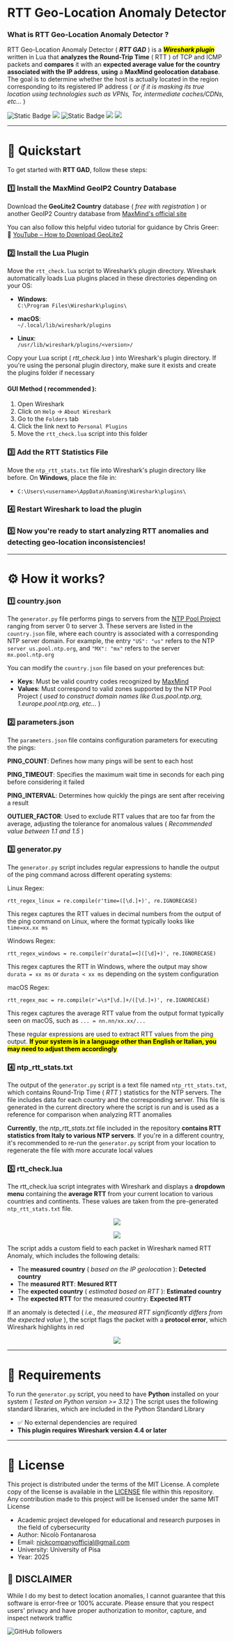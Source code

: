 # RTT Geo-Location Anomaly Detector

### What is RTT Geo-Location Anomaly Detector ?

RTT Geo-Location Anomaly Detector ( ***RTT GAD*** ) is a <mark>***Wireshark plugin***</mark> written in Lua that **analyzes the Round-Trip Time** ( RTT ) of TCP and ICMP packets and **compares** it with an **expected average value for the country associated with the IP address**, **using** a **MaxMind geolocation database**. The goal is to determine whether the host is actually located in the region corresponding to its registered IP address ( *or if it is masking its true location using technologies such as VPNs, Tor, intermediate caches/CDNs, etc...* )

![Static Badge](https://img.shields.io/badge/python-%20%3E%203.12-green?style=flat&labelColor=red&color=greed)
<a href="https://www.wireshark.org/"><img src="https://img.shields.io/badge/Wireshark-%20%3E%204.4-%234285F4?labelColor=blue)"></a>
![Static Badge](https://img.shields.io/badge/license-MIT-blue)
<a href="https://www.maxmind.com/en/geoip-databases"><img src="[https://img.shields.io/github/v/release/xnbox/DeepfakeHTTP?style=flat-square&color=28A745](https://img.shields.io/badge/MaxMind-Database-%237DCDA3?labelColor=%23FFA200)"></a>
<a href="https://github.com/Nicofontanarosa"><img src="https://img.shields.io/badge/powered_by-Nicofontanarosa-blueviolet"></a>

---

# 🤸 Quickstart

To get started with **RTT GAD**, follow these steps:

### 1️⃣ Install the MaxMind GeoIP2 Country Database

Download the **GeoLite2 Country** database ( *free with registration* ) or another GeoIP2 Country database from [MaxMind's official site](https://www.maxmind.com/en/geoip-databases)

You can also follow this helpful video tutorial for guidance by Chris Greer:   
🔗 [YouTube – How to Download GeoLite2](https://www.youtube.com/watch?v=IlVppluWTHw)

### 2️⃣ Install the Lua Plugin

Move the `rtt_check.lua` script to Wireshark’s plugin directory. Wireshark automatically loads Lua plugins placed in these directories depending on your OS:

- **Windows**:  
  `C:\Program Files\Wireshark\plugins\`
  
- **macOS**:  
  `~/.local/lib/wireshark/plugins`
  
- **Linux**:  
  `/usr/lib/wireshark/plugins/<version>/`

Copy your Lua script ( *rtt_check.lua* ) into Wireshark's plugin directory. If you're using the personal plugin directory, make sure it exists and create the plugins folder if necessary

#### GUI Method ( recommended ):

1. Open Wireshark
2. Click on `Help` → `About Wireshark`
3. Go to the `Folders` tab
4. Click the link next to `Personal Plugins`
5. Move the `rtt_check.lua` script into this folder

### 3️⃣ Add the RTT Statistics File

Move the `ntp_rtt_stats.txt` file into Wireshark's plugin directory like before. On **Windows**, place the file in:

- `C:\Users\<username>\AppData\Roaming\Wireshark\plugins\`

### 4️⃣ Restart Wireshark to load the plugin

### 5️⃣ Now you're ready to start analyzing RTT anomalies and detecting geo-location inconsistencies!

---

# ⚙️ How it works?

### 1️⃣ country.json

The `generator.py` file performs pings to servers from the [NTP Pool Project](https://www.ntppool.org/en/) ranging from server 0 to server 3. These servers are listed in the `country.json` file, where each country is associated with a corresponding NTP server domain. For example, the entry `"US": "us"` refers to the NTP `server us.pool.ntp.org`, and `"MX": "mx"` refers to the server `mx.pool.ntp.org`

You can modify the `country.json` file based on your preferences but:

- **Keys**: Must be valid country codes recognized by [MaxMind](https://www.maxmind.com/download/geoip/misc/region_codes.csv)
- **Values**: Must correspond to valid zones supported by the NTP Pool Project ( *used to construct domain names like 0.us.pool.ntp.org, 1.europe.pool.ntp.org, etc...* )

### 2️⃣ parameters.json

The `parameters.json` file contains configuration parameters for executing the pings:

**PING_COUNT**: Defines how many pings will be sent to each host

**PING_TIMEOUT**: Specifies the maximum wait time in seconds for each ping before considering it failed

**PING_INTERVAL**: Determines how quickly the pings are sent after receiving a result

**OUTLIER_FACTOR**: Used to exclude RTT values that are too far from the average, adjusting the tolerance for anomalous values ( *Recommended value between 1.1 and 1.5* )

### 3️⃣ generator.py

The `generator.py` script includes regular expressions to handle the output of the ping command across different operating systems:

Linux Regex:
```
rtt_regex_linux = re.compile(r'time=([\d.]+)', re.IGNORECASE)
```
This regex captures the RTT values in decimal numbers from the output of the ping command on Linux, where the format typically looks like `time=xx.xx ms`

Windows Regex:
```
rtt_regex_windows = re.compile(r'durata[=<]([\d]+)', re.IGNORECASE)
```
This regex captures the RTT in Windows, where the output may show `durata = xx ms` or `durata < xx ms` depending on the system configuration

macOS Regex:
```
rtt_regex_mac = re.compile(r'=\s*[\d.]+/([\d.]+)', re.IGNORECASE)
```
This regex captures the average RTT value from the output format typically seen on macOS, such as `... = nn.nn/xx.xx/...`

These regular expressions are used to extract RTT values from the ping output. <mark>**If your system is in a language other than English or Italian, you may need to adjust them accordingly**</mark>

### 4️⃣ ntp_rtt_stats.txt

The output of the `generator.py` script is a text file named `ntp_rtt_stats.txt`, which contains Round-Trip Time ( *RTT* ) statistics for the NTP servers. The file includes data for each country and the corresponding server. This file is generated in the current directory where the script is run and is used as a reference for comparison when analyzing RTT anomalies

**Currently**, the *ntp_rtt_stats.txt* file included in the repository **contains RTT statistics from Italy to various NTP servers**. If you're in a different country, it's recommended to re-run the `generator.py` script from your location to regenerate the file with more accurate local values

### 5️⃣ rtt_check.lua

The rtt_check.lua script integrates with Wireshark and displays a **dropdown menu** containing the **average RTT** from your current location to various countries and continents. These values are taken from the pre-generated `ntp_rtt_stats.txt` file.

<p align="center"><img src="img/img1.png" /></p>
<p align="center"><img src="img/img2.png" /></p>

The script adds a custom field to each packet in Wireshark named RTT Anomaly, which includes the following details:

- The **measured country** ( *based on the IP geolocation* ): **Detected country**
- The **measured RTT**:                                       **Mesured RTT**
- The **expected country** ( *estimated based on RTT* ):      **Estimated country**
- The **expected RTT** for the measured country:              **Expected RTT**

If an anomaly is detected ( *i.e., the measured RTT significantly differs from the expected value* ), the script flags the packet with a **protocol error**, which Wireshark highlights in red

<p align="center"><img src="img/img3.png" /></p>

---

# 📌 Requirements

To run the `generator.py` script, you need to have **Python** installed on your system ( *Tested on Python version >= 3.12* )
The script uses the following standard libraries, which are included in the Python Standard Library

- ✅ No external dependencies are required
- **This plugin requires Wireshark version 4.4 or later**

---

# 📄 License

This project is distributed under the terms of the MIT License. A complete copy of the license is available in the [LICENSE](LICENSE) file within this repository. Any contribution made to this project will be licensed under the same MIT License

- Academic project developed for educational and research purposes in the field of cybersecurity
- Author: Nicolò Fontanarosa
- Email: nickcompanyofficial@gmail.com
- University: University of Pisa
- Year: 2025

## 🙌 DISCLAIMER

While I do my best to detect location anomalies, I cannot guarantee that this software is error-free or 100% accurate. Please ensure that you respect users' privacy and have proper authorization to monitor, capture, and inspect network traffic

![GitHub followers](https://img.shields.io/github/followers/Nicofontanarosa?style=social)

